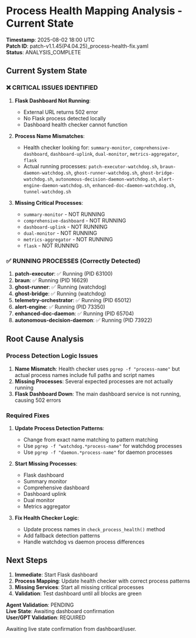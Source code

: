# Process Health Mapping Analysis - Current State

**Timestamp**: 2025-08-02 18:00 UTC  
**Patch ID**: patch-v1.1.45(P4.04.25)_process-health-fix.yaml  
**Status**: ANALYSIS_COMPLETE  

## Current System State

### ❌ CRITICAL ISSUES IDENTIFIED

1. **Flask Dashboard Not Running**: 
   - External URL returns 502 error
   - No Flask process detected locally
   - Dashboard health checker cannot function

2. **Process Name Mismatches**:
   - Health checker looking for: `summary-monitor`, `comprehensive-dashboard`, `dashboard-uplink`, `dual-monitor`, `metrics-aggregator`, `flask`
   - Actual running processes: `patch-executor-watchdog.sh`, `braun-daemon-watchdog.sh`, `ghost-runner-watchdog.sh`, `ghost-bridge-watchdog.sh`, `autonomous-decision-daemon-watchdog.sh`, `alert-engine-daemon-watchdog.sh`, `enhanced-doc-daemon-watchdog.sh`, `tunnel-watchdog.sh`

3. **Missing Critical Processes**:
   - `summary-monitor` - NOT RUNNING
   - `comprehensive-dashboard` - NOT RUNNING  
   - `dashboard-uplink` - NOT RUNNING
   - `dual-monitor` - NOT RUNNING
   - `metrics-aggregator` - NOT RUNNING
   - `flask` - NOT RUNNING

### ✅ RUNNING PROCESSES (Correctly Detected)

1. **patch-executor**: ✅ Running (PID 63100)
2. **braun**: ✅ Running (PID 16629)
3. **ghost-runner**: ✅ Running (watchdog)
4. **ghost-bridge**: ✅ Running (watchdog)
5. **telemetry-orchestrator**: ✅ Running (PID 65012)
6. **alert-engine**: ✅ Running (PID 73350)
7. **enhanced-doc-daemon**: ✅ Running (PID 65704)
8. **autonomous-decision-daemon**: ✅ Running (PID 73922)

## Root Cause Analysis

### Process Detection Logic Issues

1. **Name Mismatch**: Health checker uses `pgrep -f "process-name"` but actual process names include full paths and script names
2. **Missing Processes**: Several expected processes are not actually running
3. **Flask Dashboard Down**: The main dashboard service is not running, causing 502 errors

### Required Fixes

1. **Update Process Detection Patterns**:
   - Change from exact name matching to pattern matching
   - Use `pgrep -f "watchdog.*process-name"` for watchdog processes
   - Use `pgrep -f "daemon.*process-name"` for daemon processes

2. **Start Missing Processes**:
   - Flask dashboard
   - Summary monitor
   - Comprehensive dashboard
   - Dashboard uplink
   - Dual monitor
   - Metrics aggregator

3. **Fix Health Checker Logic**:
   - Update process names in `check_process_health()` method
   - Add fallback detection patterns
   - Handle watchdog vs daemon process differences

## Next Steps

1. **Immediate**: Start Flask dashboard
2. **Process Mapping**: Update health checker with correct process patterns
3. **Missing Services**: Start all missing critical processes
4. **Validation**: Test dashboard until all blocks are green

**Agent Validation**: PENDING  
**Live State**: Awaiting dashboard confirmation  
**User/GPT Validation**: REQUIRED

Awaiting live state confirmation from dashboard/user. 